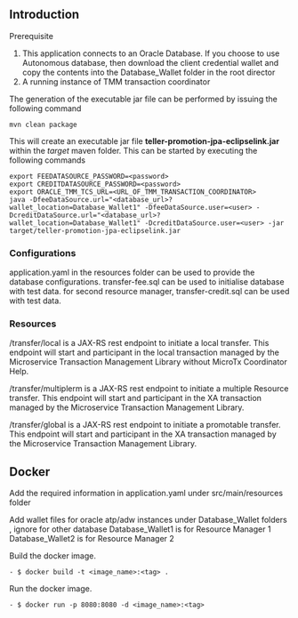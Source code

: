 ## Introduction
Prerequisite

1. This application connects to an Oracle Database. If you choose to use Autonomous database, then download the client credential wallet and copy the contents into the Database_Wallet folder
   in the root director
2. A running instance of TMM transaction coordinator

The generation of the executable jar file can be performed by issuing the following command

    mvn clean package

This will create an executable jar file **teller-promotion-jpa-eclipselink.jar** within the _target_ maven folder. This can be started by
executing the following commands

    export FEEDATASOURCE_PASSWORD=<password>
    export CREDITDATASOURCE_PASSWORD=<password>
    export ORACLE_TMM_TCS_URL=<URL_OF_TMM_TRANSACTION_COORDINATOR>
    java -DfeeDataSource.url="<database_url>?wallet_location=Database_Wallet1" -DfeeDataSource.user=<user> -DcreditDataSource.url="<database_url>?wallet_location=Database_Wallet1" -DcreditDataSource.user=<user> -jar target/teller-promotion-jpa-eclipselink.jar 

### Configurations

application.yaml in the resources folder can be used to provide the database configurations.
transfer-fee.sql can be used to initialise database with test data.
for second resource manager, transfer-credit.sql can be used with test data.

### Resources

/transfer/local is a JAX-RS rest endpoint to initiate a local transfer.
This endpoint will start and participant in the local transaction managed by the Microservice Transaction Management Library without MicroTx Coordinator Help.

/transfer/multiplerm is a JAX-RS rest endpoint to initiate a multiple Resource transfer.
This endpoint will start and participant in the XA transaction managed by the Microservice Transaction Management Library.

/transfer/global is a JAX-RS rest endpoint to initiate a promotable transfer.
This endpoint will start and participant in the XA transaction managed by the Microservice Transaction Management Library.

## Docker
Add the required information in application.yaml under src/main/resources folder

Add  wallet files for oracle atp/adw instances under Database_Wallet folders , ignore for other database
Database_Wallet1 is for Resource Manager 1
Database_Wallet2 is for Resource Manager 2

Build the docker image.
```
- $ docker build -t <image_name>:<tag> .
```
Run the docker image.
```
- $ docker run -p 8080:8080 -d <image_name>:<tag>
``````